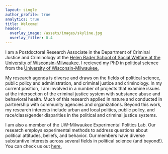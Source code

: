 ```yaml
---
layout: single
author_profile: true
analytics: true
title: Welcome!
header:
  overlay_image: /assets/images/skyline.jpg
  overlay_filter: 0.4
---	
```

I am a Postdoctoral Research Associate in the Department of Criminal Justice and Criminology at the <a href="https://uwm.edu/socialwelfare/">Helen Bader School of Social Welfare at the University of Wisconsin-Milwaukee.</a> I recieved my PhD in political science from the <a href="https://uwm.edu/political-science/">University of Wisconsin-Milwaukee.</a> 

My research agenda is diverse and draws on the fields of political science, public policy and administration, and criminal justice and criminology. In my current position, I am involved in a number of projects that examine issues at the intersection of the criminal justice system with substance abuse and behavioral health. Much of this research applied in nature and conducted in partnership with community agencies and organizations. Beyond this work, my research interests include urban and local politics, public policy, and race/class/gender disparities in the political and criminal justice systems.

I am also a member of the UW-Milwaukee Experimental Politics Lab. Our research employs experimental methods to address questions about political attitudes, beliefs, and behavior. Our members have diverse substantive interests across several fields in political science (and beyond!). You can check us out <a href="https://experimentalpolitics.github.io">here.</a>

